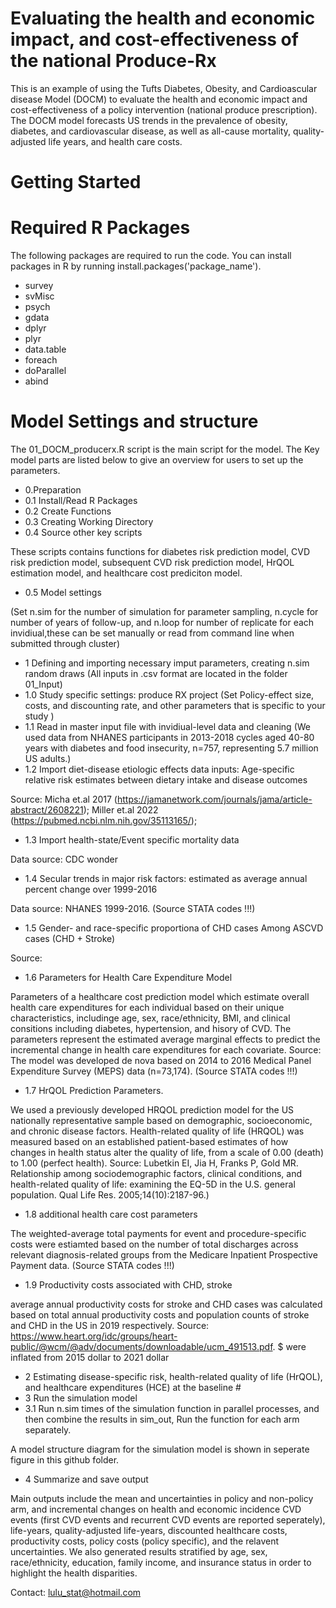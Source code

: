 # Evaluating the health and economic impact, and cost-effectiveness of the national Produce-Rx
This is an example of using the Tufts Diabetes, Obesity, and Cardioascular disease Model (DOCM) to evaluate the health and economic impact and cost-effectiveness of a policy intervention (national produce prescription). The DOCM model forecasts US trends in the prevalence of obesity, diabetes, and cardiovascular disease, as well as all-cause mortality, quality-adjusted life years, and health care costs. 
# Getting Started
# Required R Packages
The following packages are required to run the code. You can install packages in R by running install.packages('package_name').
* survey
* svMisc
* psych
* gdata
* dplyr
* plyr
* data.table
* foreach
* doParallel
* abind

# Model Settings and structure
The 01_DOCM_producerx.R script is the main script for the model. The Key model parts are listed below to give an overview for users to set up the parameters. 

* 0.Preparation 
* 0.1 Install/Read R Packages
* 0.2 Create Functions
* 0.3 Creating Working Directory
* 0.4 Source other key scripts

These scripts contains functions for diabetes risk prediction model, CVD risk prediction model, subsequent CVD risk prediction model, HrQOL estimation model, and healthcare cost prediciton model.

* 0.5 Model settings 

(Set n.sim for the number of simulation for parameter sampling, n.cycle for number of years of follow-up, and n.loop for number of replicate for each invidiual,these can be set manually or read from command line when submitted through cluster)
* 1 Defining and importing necessary imput parameters, creating n.sim random draws
(All inputs in .csv format are located in the folder 01_Input)
* 1.0 Study specific settings: produce RX project 
(Set Policy-effect size, costs, and discounting rate, and other parameters that is specific to your study ) 
* 1.1 Read in master input file with invidiual-level data and cleaning
(We used data from NHANES participants in 2013-2018 cycles aged 40-80 years with diabetes and food insecurity, n=757, representing 5.7 million US adults.)
* 1.2 Import diet-disease etiologic effects data inputs: Age-specific relative risk estimates between dietary intake and disease outcomes

Source: Micha et.al 2017 (https://jamanetwork.com/journals/jama/article-abstract/2608221); 
 Miller et.al 2022 (https://pubmed.ncbi.nlm.nih.gov/35113165/); 
* 1.3 Import health-state/Event specific mortality data 

Data source: CDC wonder
* 1.4 Secular trends in major risk factors: estimated as average annual percent change over 1999-2016 

Data source: NHANES 1999-2016. (Source STATA codes !!!) 
* 1.5 Gender- and race-specific proportiona of CHD cases Among ASCVD cases (CHD + Stroke) 

Source: 
* 1.6  Parameters for Health Care Expenditure Model

Parameters of a healthcare cost prediction model which estimate overall health care expenditures for each individual based on their unique characteristics, includinge age, sex, race/ethnicity, BMI, and clinical consitions including diabetes, hypertension, and hisory of CVD. The parameters represent the estimated average marginal effects to predict the incremental change in health care expenditures for each covariate. 
Source: The model was developed de nova based on 2014 to 2016 Medical Panel Expenditure Survey (MEPS) data (n=73,174). (Source STATA codes !!!)  
* 1.7 HrQOL Prediction Parameters. 

We used a previously developed HRQOL prediction model for the US nationally representative sample based on demographic, socioeconomic, and chronic disease factors. Health-related quality of life (HRQOL) was measured based on an established patient-based estimates of how changes in health status alter the quality of life, from a scale of 0.00 (death) to 1.00 (perfect health).
Source: Lubetkin EI, Jia H, Franks P, Gold MR. Relationship among sociodemographic factors, clinical conditions, and health-related quality of life: examining the EQ-5D in the U.S. general population. Qual Life Res. 2005;14(10):2187-96.)
* 1.8 additional health care cost parameters 

The weighted-average total payments for event and procedure-specific costs were estiamted based on the number of total discharges across relevant diagnosis-related groups from the Medicare Inpatient Prospective Payment data. (Source STATA codes !!!) 

* 1.9 Productivity costs associated with CHD, stroke

average annual productivity costs for stroke and CHD cases was calculated based on total annual productivity costs and population counts of stroke and CHD in the US in 2019 respectively. Source: https://www.heart.org/idc/groups/heart-public/@wcm/@adv/documents/downloadable/ucm_491513.pdf. $ were inflated from 2015 dollar to 2021 dollar

* 2 Estimating disease-specific risk, health-related quality of life (HrQOL), and healthcare expenditures (HCE) at the baseline #
* 3 Run the simulation model 
* 3.1 Run n.sim times of the simulation function in parallel processes, and then combine the results in sim_out, Run the function for each arm separately.

A model structure diagram for the simulation model is shown in seperate figure in this github folder.   
* 4 Summarize and save output                                          

Main outputs include the mean and uncertainties in policy and non-policy arm, and incremental changes on health and economic incidence CVD events (first CVD events and recurrent CVD events are reported seperately), life-years, quality-adjusted life-years, discounted healthcare costs, productivity costs, policy costs (policy specific), and the relavent uncertainties. We also generated results stratified by age, sex, race/ethnicity, education, family income, and insurance status in order to highlight the health disparities.

Contact: lulu_stat@hotmail.com
